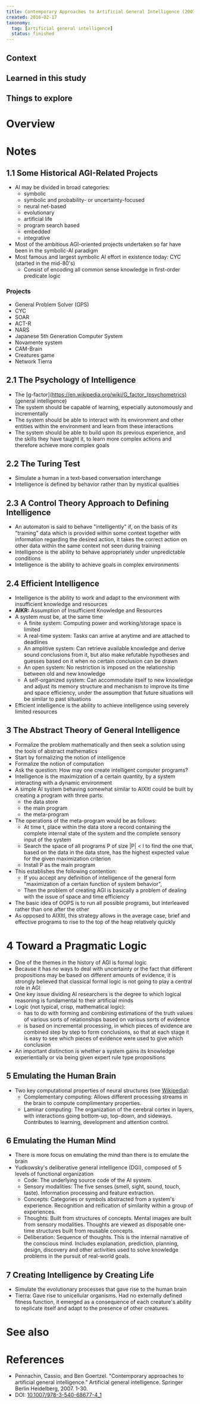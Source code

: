 ```yaml
---
title: Contemporary Approaches to Artificial General Intelligence (2007)
created: 2016-02-17
taxonomy:
  tag: [artificial general intelligence]
  status: finished
---
```


## Context

## Learned in this study

## Things to explore

# Overview

# Notes
## 1.1 Some Historical AGI-Related Projects
* AI may be divided in broad categories:
	* symbolic
	* symbolic and probability- or uncertainty-focused
	* neural net-based
	* evolutionary
	* artificial life
	* program search based
	* embedded
	* integrative
* Most of the ambitious AGI-oriented projects undertaken so far have been in the symbolic-AI paradigm
* Most famous and largest symbolic AI effort in existence today: CYC (started in the mid-80's)
	* Consist of encoding all common sense knowledge in first-order predicate logic

### Projects
* General Problem Solver (GPS)
* CYC
* SOAR
* ACT-R
* NARS
* Japanese 5th Generation Computer System
* Novamente system
* CAM-Brain
* Creatures game
* Network Tierra

## 2.1 The Psychology of Intelligence
* The [g-factor](https://en.wikipedia.org/wiki/G_factor_(psychometrics) (general intelligence)
* The system should be capable of learning, especially autonomously and incrementally
* The system should be able to interact with its environment and other entities within the environment and learn from these interactions
* The system should be able to build upon its previous experience, and the skills they have taught it, to learn more complex actions and therefore achieve more complex goals

## 2.2 The Turing Test
* Simulate a human in a text-based conversation interchange
* Intelligence is defined by behavior rather than by mystical qualities

## 2.3 A Control Theory Approach to Defining Intelligence
* An automaton is said to behave "intelligently" if, on the basis of its "training" data which is provided within some context together with information regarding the desired action, it takes the correct action on other data within the same context not seen during training
* Intelligence is the ability to behave appropriately under unpredictable conditions
* Intelligence is the ability to achieve goals in complex environments

## 2.4 Efficient Intelligence
* Intelligence is the ability to work and adapt to the environment with insufficient knowledge and resources
* **AIKR:** Assumption of Insufficient Knowledge and Resources
* A system must be, at the same time
	* A finite system: Computing power and working/storage space is limited
	* A real-time system: Tasks can arrive at anytime and are attached to deadlines
	* An amplitive system: Can retrieve available knowledge and derive sound conclusions from it, but also make refutable hypotheses and guesses based on it when no certain conclusion can be drawn
	* An open system: No restriction is imposed on the relationship between old and new knowledge
	* A self-organized system: Can accommodate itself to new knowledge and adjust its memory structure and mechanism to improve its time and space efficiency, under the assumption that future situations will be similar to past situations
* Efficient intelligence is the ability to achieve intelligence using severely limited resources

## 3 The Abstract Theory of General Intelligence
* Formalize the problem mathematically and then seek a solution using the tools of abstract mathematics
* Start by formalizing the notion of intelligence
* Formalize the notion of computation
* Ask the question: How may one create intelligent computer programs?
* Intelligence is the maximization of a certain quantity, by a system interacting with a dynamic environment
* A simple AI system behaving somewhat similar to AIXItl could be built by creating a program with three parts:
	* the data store
	* the main program
	* the meta-program
* The operations of the meta-program would be as follows:
	* At time t, place within the data store a record containing the complete internal state of the system and the complete sensory input of the system
	* Search the space of all programs P of size |P| < l to find the one that, based on the data in the data store, has the highest expected value for the given maximization criterion
	* Install P as the main program
* This establishes the following contention:
	* If you accept any definition of intelligence of the general form "maximization of a certain function of system behavior",
	* Then the problem of creating AGI is basically a problem of dealing with the issue of space and time efficiency
* The basic idea of OOPS is to run all possible programs, but interleaved rather than one after the other
* As opposed to AIXItl, this strategy allows in the average case, brief and effective programs to rise to the top of the heap relatively quickly

# 4 Toward a Pragmatic Logic
* One of the themes in the history of AGI is formal logic
* Because it has no ways to deal with uncertainty or the fact that different propositions may be based on different amounts of evidence, it is strongly believed that classical formal logic is not going to play a central role in AGI
* One key issue dividing AI researchers is the degree to which logical reasoning is fundamental to their artificial minds
* Logic (not typical, crisp, mathematical logic):
	* has to do with forming and combining estimations of the truth values of various sorts of relationships based on various sorts of evidence
	* is based on incremental processing, in which pieces of evidence are combined step by step to form conclusions, so that at each stage it is easy to see which pieces of evidence were used to give which conclusion
* An important distinction is whether a system gains its knowledge experientially or via being given expert rule type propositions

## 5 Emulating the Human Brain
* Two key computational properties of neural structures (see [Wikipedia](https://en.wikipedia.org/wiki/Stephen_Grossberg#New_computational_paradigms)):
	* Complementary computing: Allows different processing streams in the brain to compute complimentary properties.
	* Laminar computing: The organization of the cerebral cortex in layers, with interactions going bottom-up, top-down, and sideways. Contributes to learning, development and attention control.

## 6 Emulating the Human Mind
* There is more focus on emulating the mind than there is to emulate the brain
* Yudkowsky's deliberative general intelligence (DGI), composed of 5 levels of functional organization
	* Code: The underlying source code of the AI system.
	* Sensory modalities: The five senses (smell, sight, sound, touch, taste). Information processing and feature extraction.
	* Concepts: Categories or symbols abstracted from a system's experience. Recognition and reification of similarity within a group of experiences.
	* Thoughts: Built from structures of concepts. Mental images are built from sensory modalities. Thoughts are viewed as disposable one-time structures built from reusable concepts.
	* Deliberation: Sequence of thoughts. This is the internal narrative of the conscious mind. Includes explanation, prediction, planning, design, discovery and other activities used to solve knowledge problems in the pursuit of real-world goals.

## 7 Creating Intelligence by Creating Life
* Simulate the evolutionary processes that gave rise to the human brain
* Tierra: Gave rise to unicellular organisms. Had no externally defined fitness function, it emerged as a consequence of each creature's ability to replicate itself and adapt to the presence of other creatures.

# See also

# References
* Pennachin, Cassio, and Ben Goertzel. "Contemporary approaches to artificial general intelligence." Artificial general intelligence. Springer Berlin Heidelberg, 2007. 1-30.
* DOI: [10.1007/978-3-540-68677-4_1](https://dx.doi.org/10.1007/978-3-540-68677-4_1)
